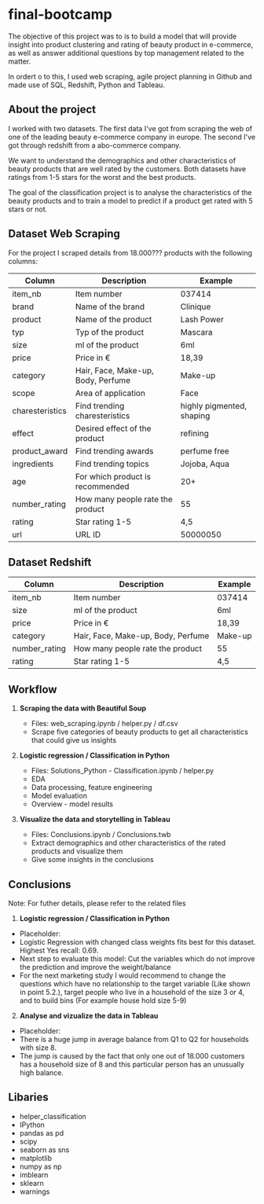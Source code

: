 # final-bootcamp

The objective of this project was to is to build a model that will provide insight into product clustering and rating of beauty product in e-commerce,  as well as answer additional questions by top management related to the matter.

In ordert o to this, I used web scraping, agile project planning in Github and made use of SQL, Redshift, Python and Tableau.

## About the project

I worked with two datasets. The first data I've got from scraping the web of one of the
leading beauty e-commerce company in europe. The second I've got through redshift from a abo-commerce company.   

We want to understand the demographics and other characteristics of beauty products that are well rated by the customers. Both datasets have ratings from 1-5 stars for the worst and the best products. 

The goal of the classification project is to analyse the characteristics of the beauty products and to train a model to predict if a product get rated with 5 stars or not. 


## Dataset Web Scraping 
For the project I scraped details from 18.000??? products with the following columns:  


| Column           | Description                        | Example                   |
|------------------|------------------------------------|---------------------------|
| item_nb          | Item number                        | 037414                    |
| brand            | Name of the brand                  | Clinique                  |
| product          | Name of the product                | Lash Power                |
| typ              | Typ of the product                 | Mascara                   |
| size             | ml of the product                  | 6ml                       |
| price            | Price in €                         | 18,39                     |
| category         | Hair, Face, Make-up, Body, Perfume | Make-up                   |
| scope            | Area of application                | Face                      |
| charesteristics  | Find trending charesteristics      | highly pigmented, shaping |
| effect           | Desired effect of the product      | refining                  |
| product_award    | Find trending awards               | perfume free              |
| ingredients      | Find trending topics               | Jojoba, Aqua              |
| age              | For which product is recommended   | 20+                       |
| number_rating    | How many people rate the product   | 55                        |
| rating           | Star rating 1-5                    | 4,5                       |
| url              | URL ID                             | 50000050                  |


## Dataset Redshift 

| Column           | Description                        | Example                   |
|------------------|------------------------------------|---------------------------|
| item_nb          | Item number                        | 037414                    |
| size             | ml of the product                  | 6ml                       |
| price            | Price in €                         | 18,39                     |
| category         | Hair, Face, Make-up, Body, Perfume | Make-up                   |
| number_rating    | How many people rate the product   | 55                        |
| rating           | Star rating 1-5                    | 4,5                       |



## Workflow


1. **Scraping the data with Beautiful Soup**
    - Files: web_scraping.ipynb / helper.py / df.csv
    - Scrape five categories of beauty products to get all characteristics that could give us insights 

  
2.  **Logistic regression / Classification in Python** 
    - Files: Solutions_Python - Classification.ipynb / helper.py
    - EDA
    - Data processing, feature engineering
    - Model evaluation
    - Overview - model results

  
3. **Visualize the data and storytelling in Tableau** 
    - Files: Conclusions.ipynb / Conclusions.twb 
    - Extract demographics and other characteristics of the rated products and visualize them 
    - Give some insights in the conclusions 


## Conclusions
Note: For futher details, please refer to the related files


1.  **Logistic regression / Classification in Python** 
- Placeholder: 
- Logistic Regression with changed class weights fits best for this dataset. Highest Yes recall: 0.69.  
- Next step to evaluate this model: Cut the variables which do not improve the prediction and improve the weight/balance
- For the next marketing study I would recommend to change the questions which have no relationship to the target variable (Like shown in point 5.2.), target people who live in a household of the size 3 or 4, and to build bins (For example house hold size 5-9) 


2. **Analyse and vizualize the data in Tableau** 
- Placeholder: 
- There is a huge jump in average balance from Q1 to Q2 for households with size 8.
- The jump is caused by the fact that only one out of 18.000 customers has a household size of 8 and this particular person has an unusually high balance.

## Libaries 
- helper_classification 
- IPython
- pandas as pd
- scipy
- seaborn as sns
- matplotlib
- numpy as np
- imblearn
- sklearn
- warnings

